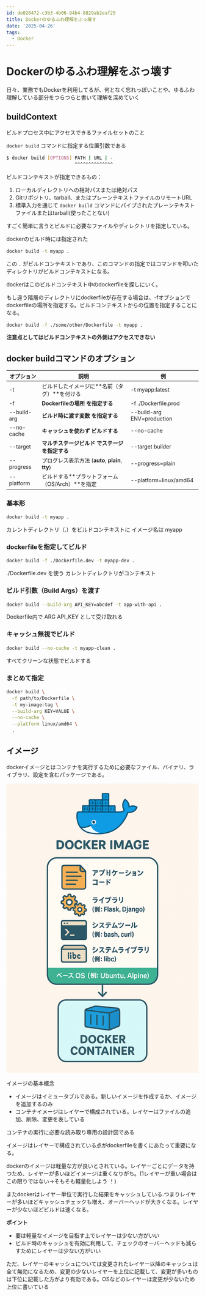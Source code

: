 ```yaml
---
id: de026472-c3b3-4b06-94b4-8829ab2eaf25
title: Dockerのゆるふわ理解をぶっ壊す
date: '2025-04-26'
tags:
  - Docker
---
```

# Dockerのゆるふわ理解をぶっ壊す

日々、業務でもDockerを利用してるが、何となく忘れっぽいことや、ゆるふわ理解している部分をつらつらと書いて理解を深めていく

## buildContext

ビルドプロセス中にアクセスできるファイルセットのこと

`docker build` コマンドに指定する位置引数である

```bash
$ docker build [OPTIONS] PATH | URL | -
                         ^^^^^^^^^^^^^^
```

ビルドコンテキストが指定できるもの：

1. ローカルディレクトリへの相対パスまたは絶対パス
2. Gitリポジトリ、tarball、またはプレーンテキストファイルのリモートURL
3. 標準入力を通じて `docker build` コマンドにパイプされたプレーンテキストファイルまたはtarball(使ったことない)

すごく簡単に言うとビルドに必要なファイルやディレクトリを指定している。

dockerのビルド時には指定された

```bash
docker build -t myapp .
```

この `.` がビルドコンテキストであり、このコマンドの指定ではコマンドを叩いたディレクトリがビルドコンテキストになる。

dockerはこのビルドコンテキスト中のdockerfileを探しにいく。

もし違う階層のディレクトリにdockerfileが存在する場合は、-fオブションでdockerfileの場所を指定する。ビルドコンテキストからの位置を指定することになる。

```bash
docker build -f ./some/other/Dockerfile -t myapp .
```

**注意点としてはビルドコンテキストの外側はアクセスできない**

## docker buildコマンドのオプション


| **オプション** | **説明**                                          | **例**                     |
| ---------------- | --------------------------------------------------- | ---------------------------- |
| -t             | ビルドしたイメージに**名前（タグ）**を付ける      | -t myapp:latest            |
| -f             | **Dockerfileの場所** **を指定する**               | -f ./Dockerfile.prod       |
| --build-arg    | **ビルド時に渡す変数** **を指定する**             | --build-arg ENV=production |
| --no-cache     | **キャッシュを使わず** **ビルドする**             | --no-cache                 |
| --target       | **マルチステージビルド** **でステージを指定する** | --target builder           |
| --progress     | プログレス表示方法 (**auto**, **plain**, **tty**) | --progress=plain           |
| --platform     | ビルドする**プラットフォーム（OS/Arch）**を指定   | --platform=linux/amd64     |

### 基本形

```bash
docker build -t myapp .
```

カレントディレクトリ（.）をビルドコンテキストに
イメージ名は myapp

### dockerfileを指定してビルド

```bash
docker build -f ./Dockerfile.dev -t myapp-dev .
```

./Dockerfile.dev を使う
カレントディレクトリがコンテキスト

### ビルド引数（Build Args）を渡す

```bash
docker build --build-arg API_KEY=abcdef -t app-with-api .
```

Dockerfile内で ARG API_KEY として受け取れる

### キャッシュ無視でビルド

```bash
docker build --no-cache -t myapp-clean .
```

すべてクリーンな状態でビルドする

### まとめて指定

```bash
docker build \
  -f path/to/Dockerfile \
  -t my-image:tag \
  --build-arg KEY=VALUE \
  --no-cache \
  --platform linux/amd64 \
  .
```

## イメージ

dockerイメージとはコンテナを実行するために必要なファイル、バイナリ、ライブラリ、設定を含むパッケージである。

![](assets/20250426_161721_docker_image.png)

イメージの基本概念

* イメージはイミュータブルである。新しいイメージを作成するか、イメージを追加するのみ
* コンテナイメージはレイヤーで構成されている。レイヤーはファイルの追加、削除、変更を表している

コンテナの実行に必要な読み取り専用の設計図である

イメージはレイヤーで構成されている点がdockerfileを書くにあたって重要になる。

dockerのイメージは軽量な方が良いとされている。レイヤーごとにデータを持つため、レイヤーが多いほどイメージは重くなりがち。(1レイヤーが重い場合はこの限りではない->そもそも軽量化しよう
！)

またdockerはレイヤー単位で実行した結果をキャッシュしている.つまりレイヤーが多いほどキャッシュチェックも増え、オーバーヘッドが大きくなる。レイヤーが少ないほどビルドは速くなる。

**ポイント**

* 要は軽量なイメージを目指す上でレイヤーは少ない方がいい
* ビルド時のキャッシュを有効に利用して、チェックのオーバーヘッドも減らすためにレイヤーは少ない方がいい

ただ、レイヤーのキャッシュについては変更されたレイヤー以降のキャッシュは全て無効になるため、変更の少ないレイヤーを上位に記載して、変更が多いものは下位に記載した方がより有効である。OSなどのレイヤーは変更が少ないため上位に書いている
